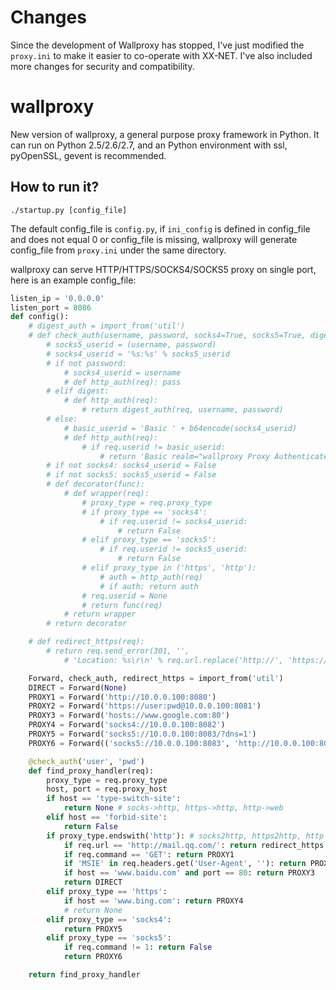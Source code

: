 Changes
===
Since the development of Wallproxy has stopped, I've just modified the `proxy.ini` to make it easier to co-operate with XX-NET. I've also included more changes for security and compatibility.

wallproxy
===
New version of wallproxy, a general purpose proxy framework in Python. It can run on Python 2.5/2.6/2.7, and an Python environment with ssl, pyOpenSSL, gevent is recommended.

How to run it?
---
```
./startup.py [config_file]
```
The default config_file is `config.py`, if `ini_config` is defined in config_file and does not equal 0 or config_file is missing, wallproxy will generate config_file from `proxy.ini` under the same directory.

wallproxy can serve HTTP/HTTPS/SOCKS4/SOCKS5 proxy on single port, here is an example config_file:
```python
listen_ip = '0.0.0.0'
listen_port = 8086
def config():
    # digest_auth = import_from('util')
    # def check_auth(username, password, socks4=True, socks5=True, digest=True):
        # socks5_userid = (username, password)
        # socks4_userid = '%s:%s' % socks5_userid
        # if not password:
            # socks4_userid = username
            # def http_auth(req): pass
        # elif digest:
            # def http_auth(req):
                # return digest_auth(req, username, password)
        # else:
            # basic_userid = 'Basic ' + b64encode(socks4_userid)
            # def http_auth(req):
                # if req.userid != basic_userid:
                    # return 'Basic realm="wallproxy Proxy Authenticate"'
        # if not socks4: socks4_userid = False
        # if not socks5: socks5_userid = False
        # def decorator(func):
            # def wrapper(req):
                # proxy_type = req.proxy_type
                # if proxy_type == 'socks4':
                    # if req.userid != socks4_userid:
                        # return False
                # elif proxy_type == 'socks5':
                    # if req.userid != socks5_userid:
                        # return False
                # elif proxy_type in ('https', 'http'):
                    # auth = http_auth(req)
                    # if auth: return auth
                # req.userid = None
                # return func(req)
            # return wrapper
        # return decorator

    # def redirect_https(req):
        # return req.send_error(301, '',
            # 'Location: %s\r\n' % req.url.replace('http://', 'https://', 1))

    Forward, check_auth, redirect_https = import_from('util')
    DIRECT = Forward(None)
    PROXY1 = Forward('http://10.0.0.100:8080')
    PROXY2 = Forward('https://user:pwd@10.0.0.100:8081')
    PROXY3 = Forward('hosts://www.google.com:80')
    PROXY4 = Forward('socks4://10.0.0.100:8082')
    PROXY5 = Forward('socks5://10.0.0.100:8083/?dns=1')
    PROXY6 = Forward(('socks5://10.0.0.100:8083', 'http://10.0.0.100:8080'))

    @check_auth('user', 'pwd')
    def find_proxy_handler(req):
        proxy_type = req.proxy_type
        host, port = req.proxy_host
        if host == 'type-switch-site':
            return None # socks->http, https->http, http->web
        elif host == 'forbid-site':
            return False
        if proxy_type.endswith('http'): # socks2http, https2http, http
            if req.url == 'http://mail.qq.com/': return redirect_https
            if req.command == 'GET': return PROXY1
            if 'MSIE' in req.headers.get('User-Agent', ''): return PROXY2
            if host == 'www.baidu.com' and port == 80: return PROXY3
            return DIRECT
        elif proxy_type == 'https':
            if host == 'www.bing.com': return PROXY4
            # return None
        elif proxy_type == 'socks4':
            return PROXY5
        elif proxy_type == 'socks5':
            if req.command != 1: return False
            return PROXY6

    return find_proxy_handler
```
